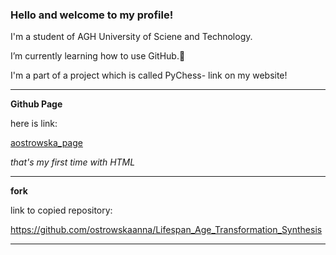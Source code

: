 ### Hello and welcome to my profile!
I'm a student of AGH University of Sciene and Technology.

I’m currently learning how to use GitHub.🌱 

I'm a part of a project which is called PyChess- link on my website!
***
**Github Page**

here is link: 

[aostrowska_page](https://ostrowskaanna.github.io/)

*that's my first time with HTML*
***
**fork**

link to copied repository:

https://github.com/ostrowskaanna/Lifespan_Age_Transformation_Synthesis
***

